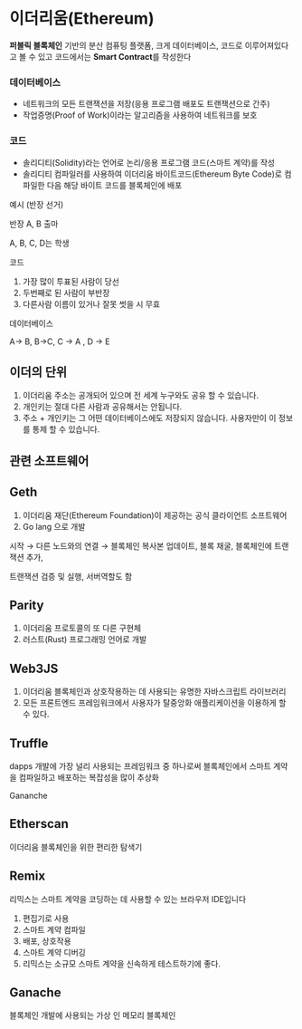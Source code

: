 # 이더리움(Ethereum)

**퍼블릭 블록체인** 기반의 분산 컴퓨팅 플랫폼, 크게 데이터베이스, 코드로 이루어져있다고 볼 수  있고 코드에서는 **Smart Contract**를 작성한다

### 데이터베이스

- 네트워크의 모든 트랜잭션을 저장(응용 프로그램 배포도 트랜잭션으로 간주)
- 작업증명(Proof of Work)이라는 알고리즘을 사용하여 네트워크를 보호

### 코드

- 솔리디티(Solidity)라는 언어로 논리/응용 프로그램 코드(스마트 계약)를 작성
- 솔리디티 컴파일러를 사용하여 이더리움 바이트코드(Ethereum Byte Code)로 컴파일한 다음 해당 바이트 코드를 블록체인에 배포

예시 (반장 선거)

반장 A, B 출마

A, B, C, D는 학생

코드

1. 가장 많이 투표된 사람이 당선
2. 두번째로 된 사람이 부반장
3. 다른사람 이름이 있거나 잘못 썻을 시 무효

데이터베이스

A→ B, B→C, C → A , D → E

## 이더의 단위

1. 이더리움 주소는 공개되어 있으며 전 세계 누구와도 공유 할 수 있습니다.
2. 개인키는 절대 다른 사람과 공유해서는 안됩니다.
3. 주소 + 개인키는 그 어떤 데이터베이스에도 저장되지 않습니다. 사용자만이 이 정보를 통제 할 수 있습니다.

## 관련 소프트웨어

## Geth

1. 이더리움 재단(Ethereum Foundation)이 제공하는 공식 클라이언트 소프트웨어
2. Go lang 으로 개발

시작 → 다른 노드와의 연결 → 블록체인 복사본 업데이트, 블록 채굴, 블록체인에 트랜잭션 추가,

트랜잭션 검증 및 실행, 서버역할도 함

## Parity

1. 이더리움 프로토콜의 또 다른 구현체
2. 러스트(Rust) 프로그래밍 언어로 개발

## **Web3JS**

1. 이더리움 블록체인과 상호작용하는 데 사용되는 유명한 자바스크립트 라이브러리
2. 모든 프론트엔드 프레임워크에서 사용자가 탈중앙화 애플리케이션을 이용하게 할 수 있다.

## Truffle

dapps 개발에 가장 널리 사용되는 프레임워크 중 하나로써 블록체인에서 스마트 계약을 컴파일하고 배포하는 복잡성을 많이 추상화

Gananche

## **Etherscan**

이더리움 블록체인을 위한 편리한 탐색기

## Remix

리믹스는 스마트 계약을 코딩하는 데 사용할 수 있는 브라우저 IDE입니다

1. 편집기로 사용
2. 스마트 계약 컴파일
3. 배포, 상호작용
4. 스마트 계약 디버깅
5. 리믹스는 소규모 스마트 계약을 신속하게 테스트하기에 좋다.



## Ganache

블록체인 개발에 사용되는 가상 인 메모리 블록체인